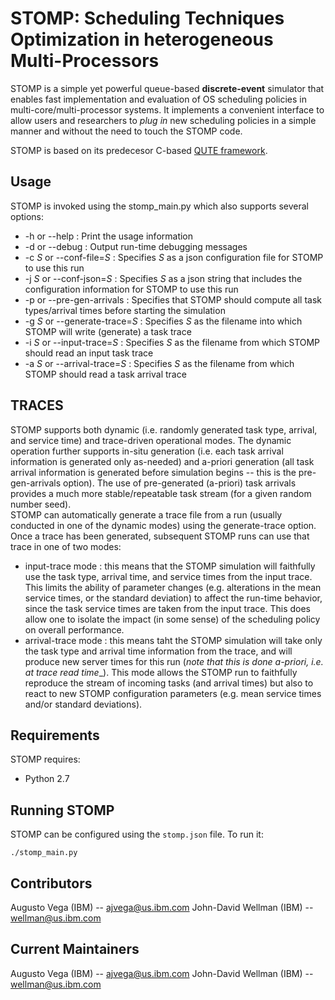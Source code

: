 # STOMP: Scheduling Techniques Optimization in heterogeneous Multi-Processors 

STOMP is a simple yet powerful queue-based **discrete-event** simulator that enables fast implementation and evaluation of OS scheduling policies in multi-core/multi-processor systems. It implements a convenient interface to allow users and researchers to _plug in_ new scheduling policies in a simple manner and without the need to touch the STOMP code.

STOMP is based on its predecesor C-based <a href="https://ieeexplore.ieee.org/document/5749737" target="_blank">QUTE framework</a>.

## Usage

STOMP is invoked using the stomp_main.py which also supports several options:
 * -h or --help : Print the usage information
 * -d or --debug : Output run-time debugging messages
 * -c *_S_* or --conf-file=*_S_* : Specifies *_S_* as a json configuration file for STOMP to use this run
 * -j *_S_* or --conf-json=*_S_* : Specifies *_S_* as a json string that includes the configuration information for STOMP to use this run
 * -p or --pre-gen-arrivals : Specifies that STOMP should compute all task types/arrival times before starting the simulation
 * -g *_S_* or --generate-trace=*_S_* : Specifies *_S_* as the filename into which STOMP will write (generate) a task trace
 * -i *_S_* or --input-trace=*_S_* : Specifies *_S_* as the filename from which STOMP should read an input task trace
 * -a *_S_* or --arrival-trace=*_S_* : Specifies *_S_* as the filename from which STOMP should read a task arrival trace

## TRACES

STOMP supports both dynamic (i.e. randomly generated task type, arrival, and service time) and trace-driven operational modes.  The dynamic operation further supports in-situ generation (i.e. each task arrival information is generated only as-needed) and a-priori generation (all task arrival information is generated before simulation begins -- this is the pre-gen-arrivals option).  The use of pre-generated (a-priori) task arrivals provides a much more stable/repeatable task stream (for a given random number seed).  
STOMP can automatically generate a trace file from a run (usually conducted in one of the dynamic modes) using the generate-trace option.
Once a trace has been generated, subsequent STOMP runs can use that trace in one of two modes:
 * input-trace mode : this means that the STOMP simulation will faithfully use the task type, arrival time, and service times from the input trace.  This limits the ability of parameter changes (e.g. alterations in the mean service times, or the standard deviation) to affect the run-time behavior, since the task service times are taken from the input trace.  This does allow one to isolate the impact (in some sense) of the scheduling policy on overall performance.
 * arrival-trace mode : this means taht the STOMP simulation will take only the task type and arrival time information from the trace, and will produce new server times for this run (_note that this is done a-priori, i.e. at trace read time__).  This mode allows the STOMP run to faithfully reproduce the stream of incoming tasks (and arrival times) but also to react to new STOMP configuration parameters (e.g. mean service times and/or standard deviations).

## Requirements

STOMP requires:
 - Python 2.7


## Running STOMP

STOMP can be configured using the `stomp.json` file. To run it:

```
./stomp_main.py
```

## Contributors

Augusto Vega (IBM) --  ajvega@us.ibm.com
John-David Wellman (IBM) -- wellman@us.ibm.com

## Current Maintainers

Augusto Vega (IBM) --  ajvega@us.ibm.com
John-David Wellman (IBM) -- wellman@us.ibm.com
